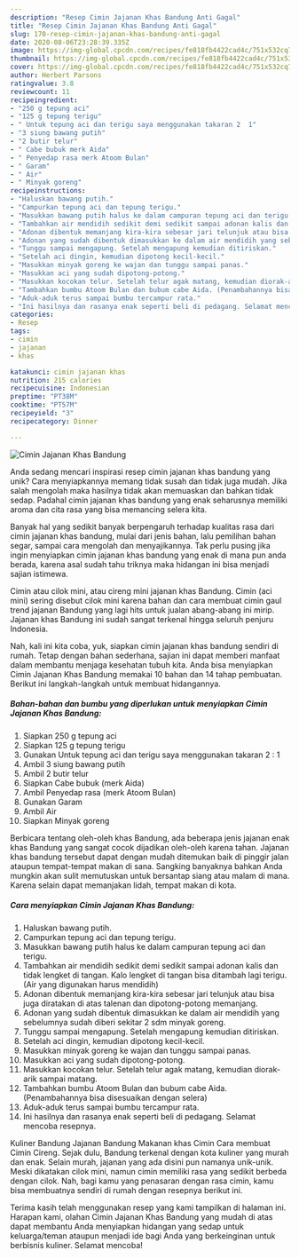 ```yaml
---
description: "Resep Cimin Jajanan Khas Bandung Anti Gagal"
title: "Resep Cimin Jajanan Khas Bandung Anti Gagal"
slug: 170-resep-cimin-jajanan-khas-bandung-anti-gagal
date: 2020-08-06T23:28:39.335Z
image: https://img-global.cpcdn.com/recipes/fe818fb4422cad4c/751x532cq70/cimin-jajanan-khas-bandung-foto-resep-utama.jpg
thumbnail: https://img-global.cpcdn.com/recipes/fe818fb4422cad4c/751x532cq70/cimin-jajanan-khas-bandung-foto-resep-utama.jpg
cover: https://img-global.cpcdn.com/recipes/fe818fb4422cad4c/751x532cq70/cimin-jajanan-khas-bandung-foto-resep-utama.jpg
author: Herbert Parsons
ratingvalue: 3.8
reviewcount: 11
recipeingredient:
- "250 g tepung aci"
- "125 g tepung terigu"
- " Untuk tepung aci dan terigu saya menggunakan takaran 2  1"
- "3 siung bawang putih"
- "2 butir telur"
- " Cabe bubuk merk Aida"
- " Penyedap rasa merk Atoom Bulan"
- " Garam"
- " Air"
- " Minyak goreng"
recipeinstructions:
- "Haluskan bawang putih."
- "Campurkan tepung aci dan tepung terigu."
- "Masukkan bawang putih halus ke dalam campuran tepung aci dan terigu."
- "Tambahkan air mendidih sedikit demi sedikit sampai adonan kalis dan tidak lengket di tangan. Kalo lengket di tangan bisa ditambah lagi terigu. (Air yang digunakan harus mendidih)"
- "Adonan dibentuk memanjang kira-kira sebesar jari telunjuk atau bisa juga diratakan di atas talenan dan dipotong-potong memanjang."
- "Adonan yang sudah dibentuk dimasukkan ke dalam air mendidih yang sebelumnya sudah diberi sekitar 2 sdm minyak goreng."
- "Tunggu sampai mengapung. Setelah mengapung kemudian ditiriskan."
- "Setelah aci dingin, kemudian dipotong kecil-kecil."
- "Masukkan minyak goreng ke wajan dan tunggu sampai panas."
- "Masukkan aci yang sudah dipotong-potong."
- "Masukkan kocokan telur. Setelah telur agak matang, kemudian diorak-arik sampai matang."
- "Tambahkan bumbu Atoom Bulan dan bubum cabe Aida. (Penambahannya bisa disesuaikan dengan selera)"
- "Aduk-aduk terus sampai bumbu tercampur rata."
- "Ini hasilnya dan rasanya enak seperti beli di pedagang. Selamat mencoba resepnya."
categories:
- Resep
tags:
- cimin
- jajanan
- khas

katakunci: cimin jajanan khas 
nutrition: 215 calories
recipecuisine: Indonesian
preptime: "PT38M"
cooktime: "PT57M"
recipeyield: "3"
recipecategory: Dinner

---
```



![Cimin Jajanan Khas Bandung](https://img-global.cpcdn.com/recipes/fe818fb4422cad4c/751x532cq70/cimin-jajanan-khas-bandung-foto-resep-utama.jpg)

Anda sedang mencari inspirasi resep cimin jajanan khas bandung yang unik? Cara menyiapkannya memang tidak susah dan tidak juga mudah. Jika salah mengolah maka hasilnya tidak akan memuaskan dan bahkan tidak sedap. Padahal cimin jajanan khas bandung yang enak seharusnya memiliki aroma dan cita rasa yang bisa memancing selera kita.

Banyak hal yang sedikit banyak berpengaruh terhadap kualitas rasa dari cimin jajanan khas bandung, mulai dari jenis bahan, lalu pemilihan bahan segar, sampai cara mengolah dan menyajikannya. Tak perlu pusing jika ingin menyiapkan cimin jajanan khas bandung yang enak di mana pun anda berada, karena asal sudah tahu triknya maka hidangan ini bisa menjadi sajian istimewa.

Cimin atau cilok mini, atau cireng mini jajanan khas Bandung. Cimin (aci mini) sering disebut cilok mini karena bahan dan cara membuat cimin gaul trend jajanan Bandung yang lagi hits untuk jualan abang-abang ini mirip. Jajanan khas Bandung ini sudah sangat terkenal hingga seluruh penjuru Indonesia.


Nah, kali ini kita coba, yuk, siapkan cimin jajanan khas bandung sendiri di rumah. Tetap dengan bahan sederhana, sajian ini dapat memberi manfaat dalam membantu menjaga kesehatan tubuh kita. Anda bisa menyiapkan Cimin Jajanan Khas Bandung memakai 10 bahan dan 14 tahap pembuatan. Berikut ini langkah-langkah untuk membuat hidangannya.

<!--inarticleads1-->

##### Bahan-bahan dan bumbu yang diperlukan untuk menyiapkan Cimin Jajanan Khas Bandung:

1. Siapkan 250 g tepung aci
1. Siapkan 125 g tepung terigu
1. Gunakan  Untuk tepung aci dan terigu saya menggunakan takaran 2 : 1
1. Ambil 3 siung bawang putih
1. Ambil 2 butir telur
1. Siapkan  Cabe bubuk (merk Aida)
1. Ambil  Penyedap rasa (merk Atoom Bulan)
1. Gunakan  Garam
1. Ambil  Air
1. Siapkan  Minyak goreng


Berbicara tentang oleh-oleh khas Bandung, ada beberapa jenis jajanan enak khas Bandung yang sangat cocok dijadikan oleh-oleh karena tahan. Jajanan khas bandung tersebut dapat dengan mudah ditemukan baik di pinggir jalan ataupun tempat-tempat makan di sana. Sangking banyaknya bahkan Anda mungkin akan sulit memutuskan untuk bersantap siang atau malam di mana. Karena selain dapat memanjakan lidah, tempat makan di kota. 

<!--inarticleads2-->

##### Cara menyiapkan Cimin Jajanan Khas Bandung:

1. Haluskan bawang putih.
1. Campurkan tepung aci dan tepung terigu.
1. Masukkan bawang putih halus ke dalam campuran tepung aci dan terigu.
1. Tambahkan air mendidih sedikit demi sedikit sampai adonan kalis dan tidak lengket di tangan. Kalo lengket di tangan bisa ditambah lagi terigu. (Air yang digunakan harus mendidih)
1. Adonan dibentuk memanjang kira-kira sebesar jari telunjuk atau bisa juga diratakan di atas talenan dan dipotong-potong memanjang.
1. Adonan yang sudah dibentuk dimasukkan ke dalam air mendidih yang sebelumnya sudah diberi sekitar 2 sdm minyak goreng.
1. Tunggu sampai mengapung. Setelah mengapung kemudian ditiriskan.
1. Setelah aci dingin, kemudian dipotong kecil-kecil.
1. Masukkan minyak goreng ke wajan dan tunggu sampai panas.
1. Masukkan aci yang sudah dipotong-potong.
1. Masukkan kocokan telur. Setelah telur agak matang, kemudian diorak-arik sampai matang.
1. Tambahkan bumbu Atoom Bulan dan bubum cabe Aida. (Penambahannya bisa disesuaikan dengan selera)
1. Aduk-aduk terus sampai bumbu tercampur rata.
1. Ini hasilnya dan rasanya enak seperti beli di pedagang. Selamat mencoba resepnya.


Kuliner Bandung Jajanan Bandung Makanan khas Cimin Cara membuat Cimin Cireng. Sejak dulu, Bandung terkenal dengan kota kuliner yang murah dan enak. Selain murah, jajanan yang ada disini pun namanya unik-unik. Meski dikatakan cilok mini, namun cimin memiliki rasa yang sedikit berbeda dengan cilok. Nah, bagi kamu yang penasaran dengan rasa cimin, kamu bisa membuatnya sendiri di rumah dengan resepnya berikut ini. 

Terima kasih telah menggunakan resep yang kami tampilkan di halaman ini. Harapan kami, olahan Cimin Jajanan Khas Bandung yang mudah di atas dapat membantu Anda menyiapkan hidangan yang sedap untuk keluarga/teman ataupun menjadi ide bagi Anda yang berkeinginan untuk berbisnis kuliner. Selamat mencoba!
